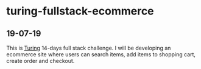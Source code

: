 # turing-fullstack-ecommerce
## 19-07-19
This is [Turing](https://turing.ly/) 14-days full stack challenge. I will be developing an ecommerce site where users can search items, add items to shopping cart, create order and checkout. 
